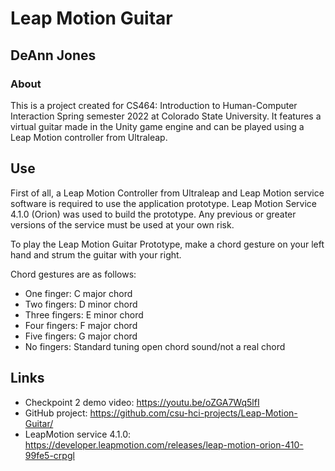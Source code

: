 # Leap Motion Guitar

## DeAnn Jones

### About
This is a project created for CS464: Introduction to Human-Computer Interaction Spring semester 2022 at Colorado State University. It features a virtual guitar made in the Unity game engine and can be played using a Leap Motion controller from Ultraleap.

## Use
First of all, a Leap Motion Controller from Ultraleap and Leap Motion service software is required to use the application prototype.  Leap Motion Service 4.1.0 (Orion) was used to build the prototype.  Any previous or greater versions of the service must be used at your own risk.

To play the Leap Motion Guitar Prototype, make a chord gesture on your left hand and strum the guitar with your right.

Chord gestures are as follows:

* One finger: C major chord
* Two fingers: D minor chord
* Three fingers: E minor chord
* Four fingers: F major chord
* Five fingers: G major chord
* No fingers: Standard tuning open chord sound/not a real chord

## Links
* Checkpoint 2 demo video: https://youtu.be/oZGA7Wq5lfI 
* GitHub project: https://github.com/csu-hci-projects/Leap-Motion-Guitar/ 
* LeapMotion service 4.1.0: https://developer.leapmotion.com/releases/leap-motion-orion-410-99fe5-crpgl 
